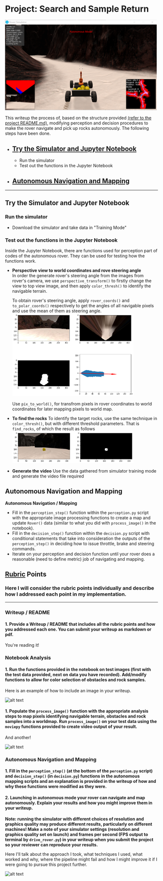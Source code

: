 # Project: Search and Sample Return

<img src="./misc/rover_autonomous.png" width="500">

This writeup the process of, based on the structure provided [(refer to the project README.md)](README.md), modifying perception and decision procedures to make the rover navigate and pick up rocks autonomously. The following steps have been done.

* ## [Try the Simulator and Jupyter Notebook](try-the-simulator-and-jupyter-notebook)
  - Run the simulator  
  - Test out the functions in the Jupyter Notebook
* ## [Autonomous Navigation and Mapping](autonomous-navigation-and-mapping)
----

## Try the Simulator and Jupyter Notebook

### Run the simulator

- Download the simulator and take data in "Training Mode"

### Test out the functions in the Jupyter Notebook  
Inside the Jupyter Notebook, there are functions used for perception part of codes of the autonomous rover. They can be used for testing how the functions work.

- **Perspective view to world coordinates and rove steering angle**  
In order the generate rover's steering angle from the images from rover's camera, we use `perspective_transform()` to firstly change the view to top view image, and then apply `color_thresh()` to identify the navigable terrain.  
  
  To obtain rover's steering angle, apply `rover_coords()` and `to_polar_coords()` respectively to get the angles of all navigable pixels and use the mean of them as steering angle.  
      <img src="./misc/perspective_angle.png" width="400">
  
  Use `pix_to_world()`, for transfrom pixels in rover coordinates to world coordinates for later mapping pixels to world map.  

- **To find the rocks**
  To identify the target rocks, use the same technique in `color_thresh()`, but with different threshold parameters. That is `find_rocks`, of which the result as follows  
  <img src="./misc/find_rock.png" width="400">  

- **Generate the video**
  Use the data gathered from simulator training mode and generate the video file required
  
## Autonomous Navigation and Mapping


**Autonomous Navigation / Mapping**

* Fill in the `perception_step()` function within the `perception.py` script with the appropriate image processing functions to create a map and update `Rover()` data (similar to what you did with `process_image()` in the notebook). 
* Fill in the `decision_step()` function within the `decision.py` script with conditional statements that take into consideration the outputs of the `perception_step()` in deciding how to issue throttle, brake and steering commands. 
* Iterate on your perception and decision function until your rover does a reasonable (need to define metric) job of navigating and mapping.  

[//]: # (Image References)

[image1]: ./misc/rover_image.jpg
[image2]: ./calibration_images/example_grid1.jpg
[image3]: ./calibration_images/example_rock1.jpg 

## [Rubric](https://review.udacity.com/#!/rubrics/916/view) Points
### Here I will consider the rubric points individually and describe how I addressed each point in my implementation.  

---
### Writeup / README

#### 1. Provide a Writeup / README that includes all the rubric points and how you addressed each one.  You can submit your writeup as markdown or pdf.  

You're reading it!

### Notebook Analysis
#### 1. Run the functions provided in the notebook on test images (first with the test data provided, next on data you have recorded). Add/modify functions to allow for color selection of obstacles and rock samples.
Here is an example of how to include an image in your writeup.

![alt text][image1]

#### 1. Populate the `process_image()` function with the appropriate analysis steps to map pixels identifying navigable terrain, obstacles and rock samples into a worldmap.  Run `process_image()` on your test data using the `moviepy` functions provided to create video output of your result. 
And another! 

![alt text][image2]
### Autonomous Navigation and Mapping

#### 1. Fill in the `perception_step()` (at the bottom of the `perception.py` script) and `decision_step()` (in `decision.py`) functions in the autonomous mapping scripts and an explanation is provided in the writeup of how and why these functions were modified as they were.


#### 2. Launching in autonomous mode your rover can navigate and map autonomously.  Explain your results and how you might improve them in your writeup.  

**Note: running the simulator with different choices of resolution and graphics quality may produce different results, particularly on different machines!  Make a note of your simulator settings (resolution and graphics quality set on launch) and frames per second (FPS output to terminal by `drive_rover.py`) in your writeup when you submit the project so your reviewer can reproduce your results.**

Here I'll talk about the approach I took, what techniques I used, what worked and why, where the pipeline might fail and how I might improve it if I were going to pursue this project further.  



![alt text][image3]


